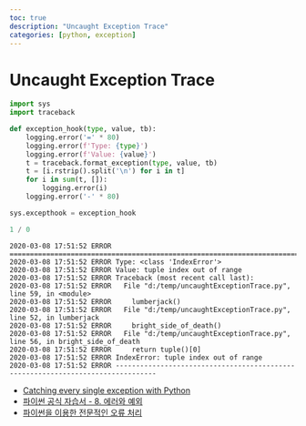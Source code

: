 ```yaml
---
toc: true
description: "Uncaught Exception Trace"
categories: [python, exception]
---
```


# Uncaught Exception Trace


```python
import sys
import traceback

def exception_hook(type, value, tb):
    logging.error('=' * 80)
    logging.error(f'Type: {type}')
    logging.error(f'Value: {value}')
    t = traceback.format_exception(type, value, tb)
    t = [i.rstrip().split('\n') for i in t]
    for i in sum(t, []):
        logging.error(i)
    logging.error('-' * 80)

sys.excepthook = exception_hook

1 / 0
```

```less
2020-03-08 17:51:52 ERROR ================================================================================
2020-03-08 17:51:52 ERROR Type: <class 'IndexError'>
2020-03-08 17:51:52 ERROR Value: tuple index out of range
2020-03-08 17:51:52 ERROR Traceback (most recent call last):
2020-03-08 17:51:52 ERROR   File "d:/temp/uncaughtExceptionTrace.py", line 59, in <module>
2020-03-08 17:51:52 ERROR     lumberjack()
2020-03-08 17:51:52 ERROR   File "d:/temp/uncaughtExceptionTrace.py", line 52, in lumberjack
2020-03-08 17:51:52 ERROR     bright_side_of_death()
2020-03-08 17:51:52 ERROR   File "d:/temp/uncaughtExceptionTrace.py", line 56, in bright_side_of_death
2020-03-08 17:51:52 ERROR     return tuple()[0]
2020-03-08 17:51:52 ERROR IndexError: tuple index out of range
2020-03-08 17:51:52 ERROR --------------------------------------------------------------------------------
```

<script src="https://gist.github.com/everlearningemployee/1746cd89615dfebed068345f5505d525.js"></script>

- [Catching every single exception with Python](https://dev.to/joshuaschlichting/catching-every-single-exception-with-python-40o3) 
- [파이썬 공식 자습서 - 8. 에러와 예외](https://docs.python.org/ko/3/tutorial/errors.html#errors-and-exceptions)
- [파이썬을 이용한 전문적인 오류 처리](https://code.tutsplus.com/ko/tutorials/professional-error-handling-with-python--cms-25950)
